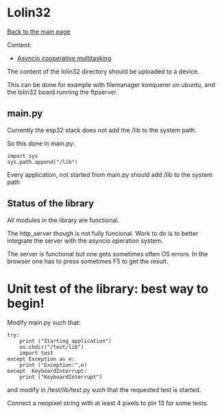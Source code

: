 # Lolin32

[Back to the main page](../readme.md)

Content:
* [Asyncio cooperative multitasking](asyncio.md)

The content of the lolin32 directory should be uploaded to a device.

This can be done for example with filemanager konquerer on ubuntu, and the lolin32 board running the ftpserver.

## main.py


Currently the esp32 stack does not add the /lib to the system 
path.

So this done in main.py:

	import sys
	sys.path.append("/lib")


Every application, not started from main.py should add /lib to the system path 


## Status of the library

All modules in the library are functional.

The http_server though is not fully funcional. Work to do is to better integrate the server with the asyncio operation system.

The server is functional but one gets sometimes often OS errors.
In the browser one has to press sometimes F5 to get the result.

# Unit test of the library: best way to begin!


Modify main.py such that:

	try:
	    print ("Starting application")
	    os.chdir("/test/lib")
	    import test
	except Exception as e:
	    print ("Exception:",e)
	except  KeyboardInterrupt:
	    print ("KeyboardInterrupt")

and modify in /test/lib/test.py such that the requested test is started.

Connect a neopixel string with at least 4 pixels to pin 13 for some tests.	    